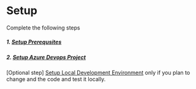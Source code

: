 # Setup

Complete the following steps

##### 1. [Setup Prerequsites](Prerequsites.md)

##### 2. [Setup Azure Devops Project](SetupAzureDevops.md) 

[Optional step] [Setup Local Development Environment](SetupLocalDevEnvironment.md) only if you plan to change and the code and test it locally.
